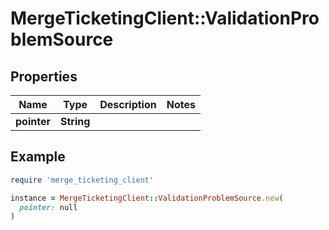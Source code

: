 # MergeTicketingClient::ValidationProblemSource

## Properties

| Name | Type | Description | Notes |
| ---- | ---- | ----------- | ----- |
| **pointer** | **String** |  |  |

## Example

```ruby
require 'merge_ticketing_client'

instance = MergeTicketingClient::ValidationProblemSource.new(
  pointer: null
)
```

